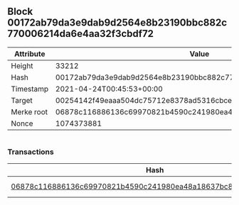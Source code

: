 ## Block 00172ab79da3e9dab9d2564e8b23190bbc882c770006214da6e4aa32f3cbdf72

Attribute | Value
--- | ---
Height | 33212
Hash | 00172ab79da3e9dab9d2564e8b23190bbc882c770006214da6e4aa32f3cbdf72
Timestamp | 2021-04-24T00:45:53+00:00
Target | 00254142f49eaaa504dc75712e8378ad5316cbcead634704b3734b6271167cc4
Merke root | 06878c116886136c69970821b4590c241980ea48a18637bc8bea70d5aedb7084
Nonce | 1074373881

```

```

### Transactions

Hash | Amount
--- | ---
[06878c116886136c69970821b4590c241980ea48a18637bc8bea70d5aedb7084](06878c116886136c69970821b4590c241980ea48a18637bc8bea70d5aedb7084.md) | 10.00000000 SKEPTI 
